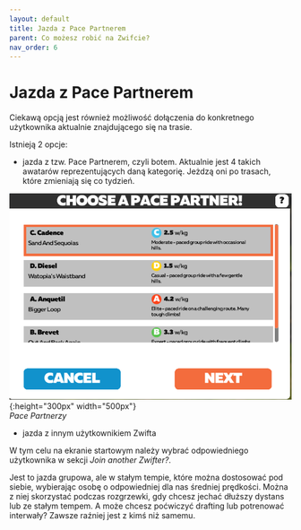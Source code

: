 ```yaml
---
layout: default
title: Jazda z Pace Partnerem
parent: Co możesz robić na Zwifcie?
nav_order: 6
---
```


# Jazda z Pace Partnerem

Ciekawą opcją jest również możliwość dołączenia do konkretnego użytkownika aktualnie znajdującego się na trasie. 

Istnieją 2 opcje:
* jazda z tzw. Pace Partnerem, czyli botem. Aktualnie jest 4 takich awatarów reprezentujących daną kategorię. Jeżdzą oni po trasach, które zmieniają się co tydzień.

![Pace Partners](../../assets/images/PaceMaker.png){:height="300px" width="500px"}   
*Pace Partnerzy*  

* jazda z innym użytkownikiem Zwifta

W tym celu na ekranie startowym należy wybrać odpowiedniego użytkownika w sekcji _Join another Zwifter?_.

Jest to jazda grupowa, ale w stałym tempie, które można dostosować pod siebie, wybierając osobę o odpowiedniej dla nas średniej prędkości. Można z niej skorzystać podczas rozgrzewki, gdy chcesz jechać dłuższy dystans lub ze stałym tempem. A może chcesz poćwiczyć drafting lub potrenować interwały? Zawsze raźniej jest z kimś niż samemu.
         